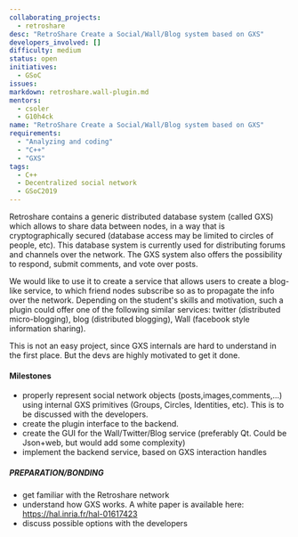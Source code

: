 ```yaml
---
collaborating_projects:
  - retroshare
desc: "RetroShare Create a Social/Wall/Blog system based on GXS"
developers_involved: []
difficulty: medium
status: open
initiatives:
  - GSoC
issues:
markdown: retroshare.wall-plugin.md
mentors:
  - csoler
  - G10h4ck
name: "RetroShare Create a Social/Wall/Blog system based on GXS"
requirements:
  - "Analyzing and coding"
  - "C++"
  - "GXS"
tags:
  - C++
  - Decentralized social network
  - GSoC2019
---
```


Retroshare contains a generic distributed database system (called GXS) which allows to share data between nodes, 
in a way that is cryptographically secured (database access may be limited to circles of people, etc). This database 
system is currently used for distributing forums and channels over the network. The GXS system also offers 
the possibility to respond, submit comments, and vote over posts. 

We would like to use it to create a service that 
allows users to create a blog-like service, to which friend nodes subscribe so as to propagate the info over the 
network. Depending on the student's skills and motivation, such a plugin could offer one of the following similar 
services: twitter (distributed micro-blogging), blog (distributed blogging), Wall (facebook style information sharing).

This is not an easy project, since GXS internals are hard to understand in the first place. But the devs are highly motivated to get it done.

#### Milestones

* properly represent social network objects (posts,images,comments,...) using internal GXS primitives (Groups, Circles, Identities, etc). This is to be discussed with the developers.
* create the plugin interface to the backend. 
* create the GUI for the Wall/Twitter/Blog service (preferably Qt. Could be Json+web, but would add some complexity)
* implement the backend service, based on GXS interaction handles

##### PREPARATION/BONDING

* get familiar with the Retroshare network 
* understand how GXS works. A white paper is available here: https://hal.inria.fr/hal-01617423 
* discuss possible options with the developers

